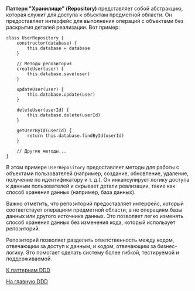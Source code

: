 **Паттерн "Хранилище" (Repository)** представляет собой абстракцию, которая служит для доступа к объектам предметной
области. Он предоставляет интерфейс для выполнения операций с объектами без раскрытия деталей реализации. Вот пример:

```
class UserRepository {
    constructor(database) {
        this.database = database
    }

    // Методы репозитория
    createUser(user) {
        this.database.save(user)
    }

    updateUser(user) {
        this.database.update(user)
    }

    deleteUser(userId) {
        this.database.delete(userId)
    }

    getUserById(userId) {
        return this.database.findById(userId)
    }

    // Другие методы...
}
```

В этом примере `UserRepository` предоставляет методы для работы с объектами пользователей (например, создание, обновление,
удаление, получение по идентификатору и т. д.). Он инкапсулирует логику доступа к данным пользователей и скрывает детали
реализации, такие как способ хранения данных (например, база данных).

Важно отметить, что репозиторий предоставляет интерфейс, который соответствует операциям предметной области, а не
операциям базы данных или другого источника данных. Это позволяет легко изменять способ хранения данных без изменения
кода, который использует репозиторий.

Репозиторий позволяет разделить ответственность между кодом, отвечающим за доступ к данным, и кодом, отвечающим за
бизнес-логику. Это помогает сделать систему более гибкой, тестируемой и поддерживаемой.

[К паттернам DDD](main.md)

[На главную DDD](../main.md)